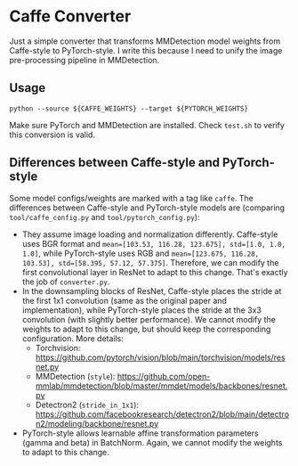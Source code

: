 # Caffe Converter

Just a simple converter that transforms MMDetection model weights from Caffe-style to PyTorch-style. I write this because I need to unify the image pre-processing pipeline in MMDetection.

## Usage

`python --source ${CAFFE_WEIGHTS} --target ${PYTORCH_WEIGHTS}`

Make sure PyTorch and MMDetection are installed. Check `test.sh` to verify this conversion is valid.

## Differences between Caffe-style and PyTorch-style

Some model configs/weights are marked with a tag like `caffe`. The differences between Caffe-style and PyTorch-style models are (comparing `tool/caffe_config.py` and `tool/pytorch_config.py`):

- They assume image loading and normalization differently. Caffe-style uses BGR format and `mean=[103.53, 116.28, 123.675], std=[1.0, 1.0, 1.0]`, while PyTorch-style uses RGB and `mean=[123.675, 116.28, 103.53], std=[58.395, 57.12, 57.375]`. Therefore, we can modify the first convolutional layer in ResNet to adapt to this change. That's exactly the job of `converter.py`.
- In the downsampling blocks of ResNet, Caffe-style places the stride at the first 1x1 convolution (same as the original paper and implementation), while PyTorch-style places the stride at the 3x3 convolution (with slightly better performance). We cannot modify the weights to adapt to this change, but should keep the corresponding configuration. More details:
    - Torchvision: https://github.com/pytorch/vision/blob/main/torchvision/models/resnet.py
    - MMDetection (`style`): https://github.com/open-mmlab/mmdetection/blob/master/mmdet/models/backbones/resnet.py
    - Detectron2 (`stride_in_1x1`): https://github.com/facebookresearch/detectron2/blob/main/detectron2/modeling/backbone/resnet.py
- PyTorch-style allows learnable affine transformation parameters (gamma and beta) in BatchNorm. Again, we cannot modify the weights to adapt to this change.
